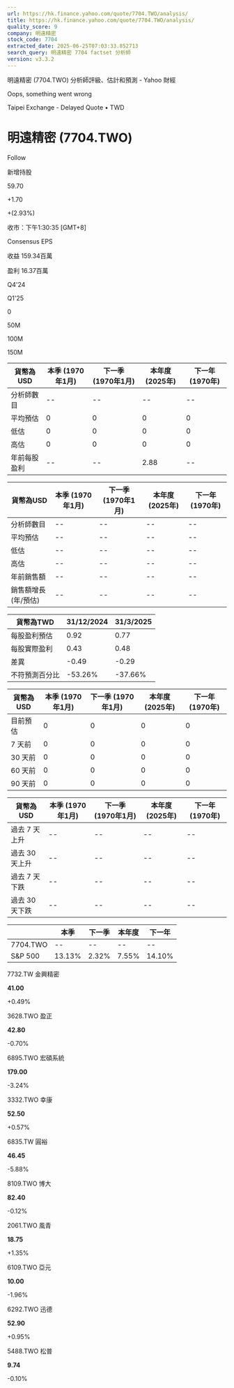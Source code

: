 ```yaml
---
url: https://hk.finance.yahoo.com/quote/7704.TWO/analysis/
title: https://hk.finance.yahoo.com/quote/7704.TWO/analysis/
quality_score: 9
company: 明遠精密
stock_code: 7704
extracted_date: 2025-06-25T07:03:33.852713
search_query: 明遠精密 7704 factset 分析師
version: v3.3.2
---
```


明遠精密 (7704.TWO) 分析師評級、估計和預測 - Yahoo 財經


Oops, something went wrong

 

Taipei Exchange - Delayed Quote • TWD 

# 明遠精密 (7704.TWO)

Follow

 

新增持股

59.70

+1.70

+(2.93%)

收市：下午1:30:35 [GMT+8]

Consensus EPS

收益 159.34百萬

盈利 16.37百萬

Q4'24

Q1'25

0

50M

100M

150M

| 貨幣為USD | 本季 (1970年1月) | 下一季 (1970年1月) | 本年度 (2025年) | 下一年 (1970年) |
| --- | --- | --- | --- | --- |
| 分析師數目 | -- | -- | -- | -- |
| 平均預估 | 0 | 0 | 0 | 0 |
| 低估 | 0 | 0 | 0 | 0 |
| 高估 | 0 | 0 | 0 | 0 |
| 年前每股盈利 | -- | -- | 2.88 | -- |

| 貨幣為USD | 本季 (1970年1月) | 下一季 (1970年1月) | 本年度 (2025年) | 下一年 (1970年) |
| --- | --- | --- | --- | --- |
| 分析師數目 | -- | -- | -- | -- |
| 平均預估 | -- | -- | -- | -- |
| 低估 | -- | -- | -- | -- |
| 高估 | -- | -- | -- | -- |
| 年前銷售額 | -- | -- | -- | -- |
| 銷售額增長 (年/預估) | -- | -- | -- | -- |

| 貨幣為TWD | 31/12/2024 | 31/3/2025 |
| --- | --- | --- |
| 每股盈利預估 | 0.92 | 0.77 |
| 每股實際盈利 | 0.43 | 0.48 |
| 差異 | -0.49 | -0.29 |
| 不符預測百分比 | -53.26% | -37.66% |

| 貨幣為USD | 本季 (1970年1月) | 下一季 (1970年1月) | 本年度 (2025年) | 下一年 (1970年) |
| --- | --- | --- | --- | --- |
| 目前預估 | 0 | 0 | 0 | 0 |
| 7 天前 | 0 | 0 | 0 | 0 |
| 30 天前 | 0 | 0 | 0 | 0 |
| 60 天前 | 0 | 0 | 0 | 0 |
| 90 天前 | 0 | 0 | 0 | 0 |

| 貨幣為USD | 本季 (1970年1月) | 下一季 (1970年1月) | 本年度 (2025年) | 下一年 (1970年) |
| --- | --- | --- | --- | --- |
| 過去 7 天上升 | -- | -- | -- | -- |
| 過去 30 天上升 | -- | -- | -- | -- |
| 過去 7 天下跌 | -- | -- | -- | -- |
| 過去 30 天下跌 | -- | -- | -- | -- |

|  | 本季 | 下一季 | 本年度 | 下一年 |
| --- | --- | --- | --- | --- |
| 7704.TWO | -- | -- | -- | -- |
| S&P 500 | 13.13% | 2.32% | 7.55% | 14.10% |

7732.TW  金興精密

**41.00**

+0.49%

3628.TWO  盈正

**42.80**

-0.70%

6895.TWO  宏碩系統

**179.00**

-3.24%

3332.TWO  幸康

**52.50**

+0.57%

6835.TW  圓裕

**46.45**

-5.88%

8109.TWO  博大

**82.40**

-0.12%

2061.TWO  風青

**18.75**

+1.35%

6109.TWO  亞元

**10.00**

-1.96%

6292.TWO  迅德

**52.90**

+0.95%

5488.TWO  松普

**9.74**

-0.10%